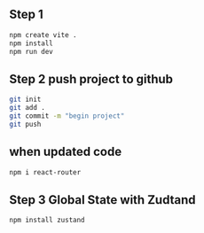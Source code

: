 ## Step 1
```bash
npm create vite .
npm install
npm run dev
```

## Step 2 push project to github
```bash
git init
git add .
git commit -m "begin project"
git push
```

## when updated code
```bash
npm i react-router
```

## Step 3 Global State with Zudtand
```bash 
npm install zustand
```

